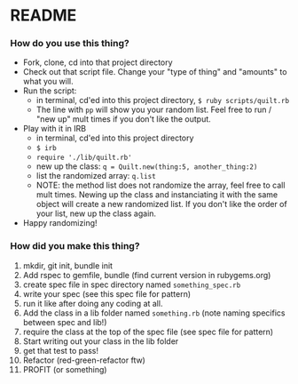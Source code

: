 # README

### How do you use this thing?

* Fork, clone, cd into that project directory
* Check out that script file. Change your "type of thing" and "amounts" to what you will.
* Run the script:
  * in terminal, cd'ed into this project directory, `$ ruby scripts/quilt.rb`
  * The line with `pp` will show you your random list. Feel free to run / "new up" mult times if you don't like the output.
* Play with it in IRB
  * in terminal, cd'ed into this project directory
  * `$ irb`
  * `require './lib/quilt.rb'`
  * new up the class: `q = Quilt.new(thing:5, another_thing:2)`
  * list the randomized array: `q.list`
  * NOTE: the method list does not randomize the array, feel free to call mult times. Newing up the class and instanciating it with the same object will create a new randomized list. If you don't like the order of your list, new up the class again.
* Happy randomizing!

### How did you make this thing?

1. mkdir, git init, bundle init
1. Add rspec to gemfile, bundle (find current version in rubygems.org)
1. create spec file in spec directory named `something_spec.rb`
1. write your spec (see this spec file for pattern)
1. run it like after doing any coding at all.
1. Add the class in a lib folder named `something.rb` (note naming specifics between spec and lib!)
1. require the class at the top of the spec file (see spec file for pattern)
1. Start writing out your class in the lib folder
1. get that test to pass!
1. Refactor (red-green-refactor ftw)
1. PROFIT (or something)
